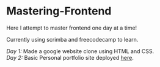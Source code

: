 # Mastering-Frontend
Here I attempt to master frontend one day at a time!

Currently using scrimba and freecodecamp to learn.

*Day 1:* Made a google website clone using HTML and CSS.  
*Day 2:* Basic Personal portfolio site deployed [here](https://649c9d59d4189221228450ba--stunning-centaur-117f76.netlify.app/).
